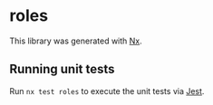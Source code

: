 # roles

This library was generated with [Nx](https://nx.dev).

## Running unit tests

Run `nx test roles` to execute the unit tests via [Jest](https://jestjs.io).
